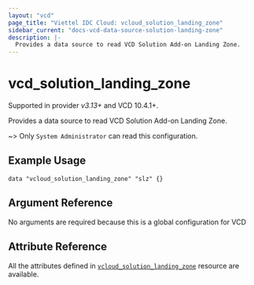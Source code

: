 ```yaml
---
layout: "vcd"
page_title: "Viettel IDC Cloud: vcloud_solution_landing_zone"
sidebar_current: "docs-vcd-data-source-solution-landing-zone"
description: |-
  Provides a data source to read VCD Solution Add-on Landing Zone.
---
```


# vcd\_solution\_landing\_zone

Supported in provider *v3.13+* and VCD 10.4.1+.

Provides a data source to read VCD Solution Add-on Landing Zone.

~> Only `System Administrator` can read this configuration.

## Example Usage

```hcl
data "vcloud_solution_landing_zone" "slz" {}
```

## Argument Reference

No arguments are required because this is a global configuration for VCD

## Attribute Reference

All the attributes defined in
[`vcloud_solution_landing_zone`](/providers/terraform-viettelidc/vcloud/latest/docs/resources/solution_landing_zone)
resource are available.
